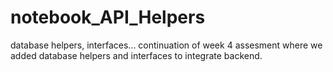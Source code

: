 # notebook_API_Helpers
database helpers, interfaces...
continuation of week 4 assesment where we added database helpers and interfaces to integrate backend.
